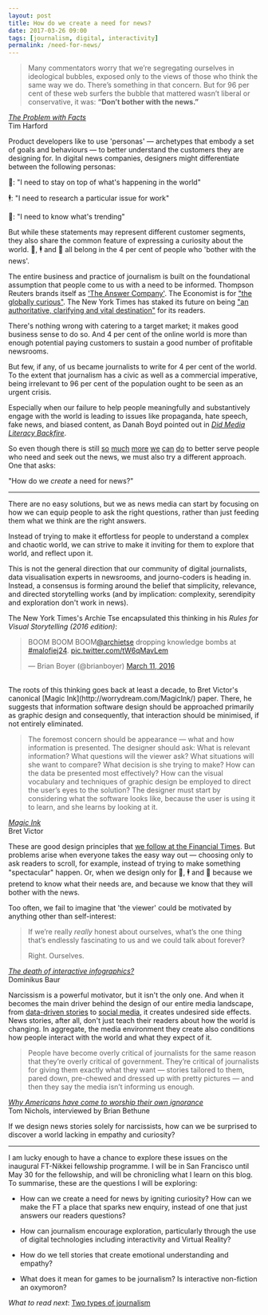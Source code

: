 ```yaml
---
layout: post
title: How do we create a need for news?
date: 2017-03-26 09:00
tags: [journalism, digital, interactivity]
permalink: /need-for-news/
---
```


> Many commentators worry that we’re segregating ourselves in ideological bubbles, exposed only to the views of those who think the same way we do. There’s something in that concern. But for 96 per cent of these web surfers the bubble that mattered wasn’t liberal or conservative, it was: **“Don’t bother with the news.”**

<div class="quote-attrib"><a href="https://www.ft.com/content/eef2e2f8-0383-11e7-ace0-1ce02ef0def9" target="_blank"><i>The Problem with Facts</i></a><br>Tim Harford</div>

<span class="firstLetter">P</span>roduct developers like to use 'personas' &mdash; archetypes that embody a set of goals and behaviours &mdash; to better understand the customers they are designing for. In digital news companies, designers might differentiate between the following personas:

💁: "I need to stay on top of what's happening in the world"

🕴️: "I need to research a particular issue for work"

👨: "I need to know what's trending"

But while these statements may represent different customer segments, they also share the common feature of expressing a curiosity about the world. 💁, 🕴 and 👨️ all belong in the 4 per cent of people who 'bother with the news'. 

The entire business and practice of journalism is built on the foundational assumption that people come to us with a need to be informed. Thompson Reuters brands itself as ['The Answer Company'](https://www.thomsonreuters.com/en/about-us/the-answer-company.html). The Economist is for ["the globally curious"](https://medium.com/severe-contest/from-man-in-a-suit-to-the-globally-curious-4ed44704550a#.5iyksfvfh). The New York Times has staked its future on being ["an authoritative, clarifying and vital destination"](https://www.nytimes.com/projects/2020-report/) for its readers.

There's nothing wrong with catering to a target market; it makes good business sense to do so. And 4 per cent of the online world is more than enough potential paying customers to sustain a good number of profitable newsrooms.

But few, if any, of us became journalists to write for 4 per cent of the world. To the extent that journalism has a civic as well as a commercial imperative, being irrelevant to 96 per cent of the population ought to be seen as an urgent crisis.

Especially when our failure to help people meaningfully and substantively engage with the world is leading to issues like propaganda, hate speech, fake news, and biased content, as Danah Boyd pointed out in [*Did Media Literacy Backfire*](https://points.datasociety.net/did-media-literacy-backfire-7418c084d88d#.97zezi4re).  

So even though there is still [so](https://www.nytimes.com/2017/03/18/public-editor/a-community-of-one-the-times-gets-tailored.html) [much](https://trackchanges.postlight.com/authoritative-readable-branded-report-from-poynter-design-challenge-part-2-42cef2bd0b67#.7en4fc5qw) [more](http://engineroom.ft.com/2016/04/04/a-faster-ft-com/) [we](https://mondaynote.com/quality-for-news-is-mostly-about-solving-the-reputation-issue-fdebd0dcc9e2#.o1g6og2dk) [can](https://points.datasociety.net/did-media-literacy-backfire-7418c084d88d#.uhu6cyvkv) [do](http://scripting.com/2016/12/10/perspectiveIsEverything.html) to better serve people who need and seek out the news, we must also try a different approach. One that asks: 

"How do we <i>create</i> a need for news?"

---

<span class="firstLetter">T</span>here are no easy solutions, but we as news media can start by focusing on how we can equip people to ask the right questions, rather than just feeding them what we think are the right answers. 

Instead of trying to make it effortless for people to understand a complex and chaotic world, we can strive to make it inviting for them to explore that world, and reflect upon it.

This is not the general direction that our community of digital journalists, data visualisation experts in newsrooms, and journo-coders is heading in. Instead, a consensus is forming around the belief that simplicity, relevance, and directed storytelling works (and by implication: complexity, serendipity and exploration don't work in news).

The New York Times's Archie Tse encapsulated this thinking in his *Rules for Visual Storytelling (2016 edition)*:

<blockquote class="twitter-tweet" data-lang="en"><p lang="en" dir="ltr">BOOM BOOM BOOM<a href="https://twitter.com/archietse">@archietse</a> dropping knowledge bombs at <a href="https://twitter.com/hashtag/malofiej24?src=hash">#malofiej24</a>. <a href="https://t.co/tW6qMavLem">pic.twitter.com/tW6qMavLem</a></p>&mdash; Brian Boyer (@brianboyer) <a href="https://twitter.com/brianboyer/status/708261070520111105">March 11, 2016</a></blockquote>
<script async src="//platform.twitter.com/widgets.js" charset="utf-8"></script>

<br>
The roots of this thinking goes back at least a decade, to Bret Victor's canonical [Magic Ink](http://worrydream.com/MagicInk/) paper. There, he suggests that information software design should be approached primarily as graphic design and consequently, that interaction should be minimised, if not entirely eliminated.

> The foremost concern should be appearance &mdash; what and how information is presented. The designer should ask: What is relevant information? What questions will the viewer ask? What situations will she want to compare? What decision is she trying to make? How can the data be presented most effectively? How can the visual vocabulary and techniques of graphic design be employed to direct the user’s eyes to the solution? The designer must start by considering what the software looks like, because the user is using it to learn, and she learns by looking at it.

<div class="quote-attrib"><a href="http://worrydream.com/MagicInk/" target="_blank"><i>Magic Ink</i></a><br>Bret Victor</div>

These are good design principles that [we follow at the Financial Times](https://www.ft.com/content/c62b21c6-7feb-11e6-8e50-8ec15fb462f4). But problems arise when everyone takes the easy way out &mdash; choosing only to ask readers to scroll, for example, instead of trying to make something "spectacular" happen. Or, when we design only for 💁, 🕴 and 👨️ because we pretend to know what their needs are, and because we know that they will bother with the news. 

Too often, we fail to imagine that 'the viewer' could be motivated by anything other than self-interest:

> If we’re really _really_ honest about ourselves, what’s the one thing that’s endlessly fascinating to us and we could talk about forever?
>
>Right. Ourselves.

<div class="quote-attrib"><a href="https://medium.com/@dominikus/the-end-of-interactive-visualizations-52c585dcafcb#.nddgt5oa1" target="_blank"><i>The death of interactive infographics?</i></a><br>Dominikus Baur</div>

Narcissism is a powerful motivator, but it isn't the only one. And when it becomes the main driver behind the design of our entire media landscape, from [data-driven stories](http://www.bbc.com/news/world-15391515) to [social media](http://graphics.wsj.com/blue-feed-red-feed/), it creates undesired side effects. News stories, after all, don't just teach their readers about how the world is changing. In aggregate, the media environment they create also conditions how people interact with the world and what they expect of it.

> People have become overly critical of journalists for the same reason that they’re overly critical of government. They’re critical of journalists for giving them exactly what they want &mdash; stories tailored to them, pared down, pre-chewed and dressed up with pretty pictures &mdash; and then they say the media isn’t informing us enough.

<div class="quote-attrib"><a href="http://www.macleans.ca/society/why-americans-have-come-to-worship-their-own-ignorance/" target="_blank"><i>Why Americans have come to worship their own ignorance</i></a><br> Tom Nichols, interviewed by Brian Bethune</div>

If we design news stories solely for narcissists, how can we be surprised to discover a world lacking in empathy and curiosity? 

---

<span class="firstLetter">I</span> am lucky enough to have a chance to explore these issues on the inaugural FT-Nikkei fellowship programme. I will be in San Francisco until May 30 for the fellowship, and will be chronicling what I learn on this blog. To summarise, these are the questions I will be exploring:

- How can we create a need for news by igniting curiosity? How can we make the FT a place that sparks new enquiry, instead of one that just answers our readers questions?

- How can journalism encourage exploration, particularly through the use of digital technologies including interactivity and Virtual Reality?

- How do we tell stories that create emotional understanding and empathy?

- What does it mean for games to be journalism? Is interactive non-fiction an oxymoron?

*What to read next*: [Two types of journalism](/two-types/)

